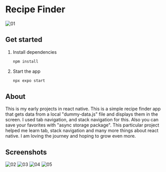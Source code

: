 # Recipe Finder

![01](https://github.com/user-attachments/assets/07fa5e7f-5629-4494-9d30-87d1a1c2ce10)

## Get started

1. Install dependencies

   ```bash
   npm install
   ```

2. Start the app

   ```bash
   npx expo start
   ```


## About
This is my early projects in react native. This is a simple recipe finder app that gets data from a local "dummy-data.js" file and displays them in the screen. I used tab navigation, and stack navigation for this. Also you can save your favorites with "async storage package". This particular project helped me learn tab, stack navigation and many more things about react native. I am loving the journey and hoping to grow even more.

## Screenshots

![02](https://github.com/user-attachments/assets/6a59a1ff-8bb5-4630-a852-47bb777adf07)
![03](https://github.com/user-attachments/assets/9256047b-25da-4064-b1eb-f1309edac650)
![04](https://github.com/user-attachments/assets/9c1fe779-b11e-44d8-969c-c77b679d926c)
![05](https://github.com/user-attachments/assets/49aa230a-3ae6-4245-8e1e-4f2ec7e3ad18)

